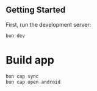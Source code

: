 ## Getting Started

First, run the development server:

```bash
bun dev
```

# Build app

```bash
bun cap sync
bun cap open android
```
